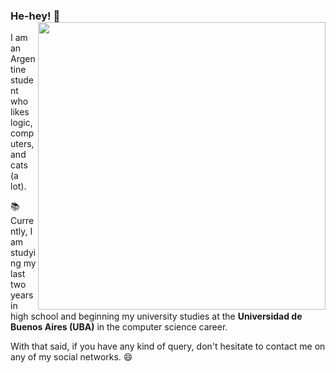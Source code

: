 ### He-hey! 👋 <img align='right' src="https://github-readme-stats.vercel.app/api?username=iValencitoh&count_private=true&show_icons=true&include_all_commits=true&hide_title=true" width=460>
I am an Argentine student who likes logic, computers, and cats (a lot).  

📚 Currently, I am studying my last two years in high school and beginning my university studies at the **Universidad de Buenos Aires (UBA)** in the computer science career.  

With that said, if you have any kind of query, don't hesitate to contact me on any of my social networks. 😄
